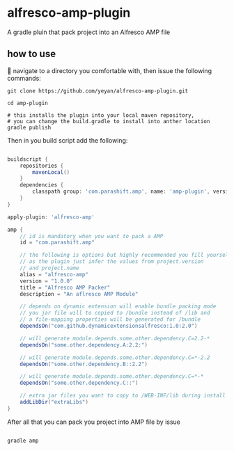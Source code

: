 alfresco-amp-plugin
===================

A gradle pluin that pack project into an Alfresco AMP file


how to use
----------

navigate to a directory you comfortable with, then issue the following commands:

```shell
git clone https://github.com/yeyan/alfresco-amp-plugin.git

cd amp-plugin

# this installs the plugin into your local maven repository, 
# you can change the build.gradle to install into anther location
gradle publish 
```

Then in you build script add the following:

```groovy

buildscript {
    repositories {
        mavenLocal()
    }
    dependencies {
        classpath group: 'com.parashift.amp', name: 'amp-plugin', version: '1.0-SNAPSHOT'
    }
}

apply-plugin: 'alfresco-amp'

amp {
    // id is mandatory when you want to pack a AMP
    id = "com.parashift.amp"  

    // the following is options but highly recommended you fill yourself
    // as the plugin just infer the values from project.version 
    // and project.name 
    alias = "alfresco-amp"
    version = "1.0.0"
    title = "Alfresco AMP Packer"
    description = "An aflresco AMP Module"

    // depends on dynamic extension will enable bundle packing mode 
    // you jar file will to copied to /bundle instead of /lib and
    // a file-mapping properties will be generated for /bundle
    dependsOn("com.github.dynamicextensionsalfresco:1.0:2.0") 

    // will generate module.depends.some.other.dependency.C=2.2-*
    dependsOn("some.other.dependency.A:2.2:") 

    // will generate module.depends.some.other.dependency.C=*-2.2
    dependsOn("some.other.dependency.B::2.2") 

    // will generate module.depends.some.other.dependency.C=*-*
    dependsOn("some.other.dependency.C::") 

    // extra jar files you want to copy to /WEB-INF/lib during install
    addLibDir("extraLibs") 
}
```

After all that you can pack you project into AMP file by issue 

```shell

gradle amp

```
